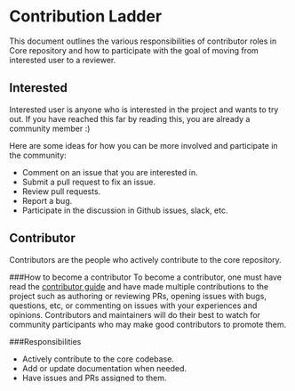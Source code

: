 # Contribution Ladder

This document outlines the various responsibilities of contributor roles in
Core repository and how to participate with the goal of moving from
interested user to a reviewer.

## Interested
Interested user is anyone who is interested in the project and wants to try out. If you have
reached this far by reading this, you are already a community member :)

Here are some ideas for how you can be more involved and participate in the
community:
* Comment on an issue that you are interested in.
* Submit a pull request to fix an issue.
* Review pull requests.
* Report a bug.
* Participate in the discussion in Github issues, slack, etc.

## Contributor
Contributors are the people who actively contribute to the core repository.

###How to become a contributor
To become a contributor, one must have read the [contributor guide](../CONTRIBUTING.md)
and have made multiple contributions to the project such as authoring or 
reviewing PRs, opening issues with bugs, questions, etc, or commenting on 
issues with your experiences and opinions. Contributors and maintainers will
do their best to watch for community participants who may make good
contributors to promote them.

###Responsibilities
* Actively contribute to the core codebase.
* Add or update documentation when needed.  
* Have issues and PRs assigned to them.
* Responsive to the issues and PRs assigned to them.
* Apply labels, milestones to the issues and PRs.
* Participate in the proposal discussions.  
* Perform code reviews.

## Reviewer
Reviewers are able to review code for quality and correctness on some area of 
the core repo. They are knowledgeable about both the codebase and software 
engineering principles.

###How to become a reviewer
After you have contributed to an area of Core repository for a while, you may 
be ready to help review pull requests either in just that area, or for the 
entire repository. You should be knowledgeable about the area in which you are 
willing to be a reviewer. To become a reviewer you need to be nominated by a 
maintainer.

###Responsibilities
* Expected to be responsive to review requests.
* Responsible for project quality control via code reviews
    * Focus on code quality and correctness, including testing and refactoring
* Responsible for reviewing assigned PRs related to their component of their 
  expertise.